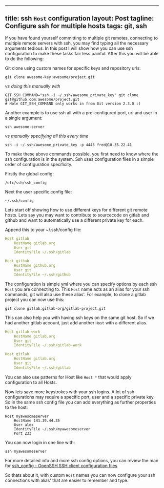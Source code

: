 ---
title: ssh `Host` configuration
layout: Post
tagline: Configure ssh for multiple hosts
tags: git, ssh
--------------

If you have found yourself committing to multiple git remotes, connecting to multiple remote servers with ssh, you may find typing all the necessary arguments tedious. In this post I will show how you can use ssh configuration to make these tasks fair less painful. After this you will be able to do the following:

Git clone using custom names for specific keys and repository urls:

```shell
git clone awesome-key:awesome/project.git
```

*vs doing this manually with*

```shell
GIT_SSH_COMMAND="ssh -i ~/.ssh/awesome_private_key" git clone git@github.com:awesome/project.git
# Note GIT_SSH_COMMAND only works in from Git version 2.3.0 :(
```

Another example is to use ssh all with a pre-configured port, url and user in a single argument:

```shell
ssh awesome-server
```

*vs manually specifying all this every time*

```shell
ssh -i ~/.ssh/awesome_private_key -p 4443 fred@10.35.22.41
```

To make these above commands possible, you first need to know where the ssh configuration is in the system. Ssh uses configuration files in a simple order of configuration specificity.

Firstly the global config:

```shell
/etc/ssh/ssh_config
```

Next the user specific config file:

```shell
~/.ssh/config
```

Lets start off showing how to use different keys for different git remote hosts. Lets say you may want to contribute to sourcecode on gitlab and github and want to automatically use a different private key for each.

Append this to your ~/.ssh/config file:

```yml
Host gitlab
    HostName gitlab.org
    User git
    IdentityFile ~/.ssh/gitlab

Host github
    HostName github.org
    User git
    IdentityFile ~/.ssh/github
```

The configuration is simple yml where you can specify options by each ssh `Host` you are connecting to. This `Host` name acts as an alias for your ssh commands, git will also use these alias'. For example, to clone a gitlab project you can now use this:

```shell
git clone gitlab:gitlab-org/gitlab-project.git
```

This can also help you with having ssh keys on the same git host. So if we had another gitlab account, just add another `Host` with a different alias.

```yml
Host gitlab-work
    HostName gitlab.org
    User git
    IdentityFile ~/.ssh/gitlab-work

Host gitlab
    HostName gitlab.org
    User git
    IdentityFile ~/.ssh/gitlab
```

You can also use patterns for Host like `Host *` that would apply configuration to all Hosts.

Now lets save more keystrokes with your ssh logins. A lot of ssh configurations may require a specific port, user and a specific private key. So in the same ssh config file you can add everything as further properties to the host:

```shell
Host myawesomeserver
    HostName 141.39.44.35
    User alex
    IdentityFile ~/.ssh/myawesomeserver
    Port 233
```

You can now login in one line with:

```shell
ssh myawesomeserver
```

For more detailed info and more ssh config options, you can review the man for [ssh_config - OpenSSH SSH client configuration files](http://linux.die.net/man/5/ssh_config).

So thats about it, with custom `Host` names you can now configure your ssh connections with alias' that are easier to remember and type.